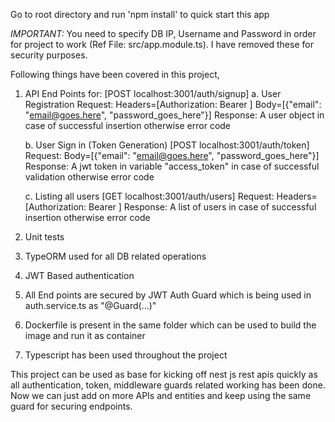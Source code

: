 Go to root directory and run 'npm install' to quick start this app

_IMPORTANT:_ You need to specify DB IP, Username and Password in order for project to work (Ref File: src/app.module.ts). I have removed these for security purposes.

Following things have been covered in this project,

1. API End Points for: [POST localhost:3001/auth/signup]
   a. User Registration
   Request:
   Headers=[Authorization: Bearer <JWT Token received from sign in API>]
   Body=[{"email": "email@goes.here", "password_goes_here"}]
   Response:
   A user object in case of successful insertion otherwise error code

   b. User Sign in (Token Generation) [POST localhost:3001/auth/token]
   Request:
   Body=[{"email": "email@goes.here", "password_goes_here"}]
   Response:
   A jwt token in variable "access_token" in case of successful validation otherwise error code

   c. Listing all users [GET localhost:3001/auth/users]
   Request:
   Headers=[Authorization: Bearer <JWT Token received from sign in API>]
   Response:
   A list of users in case of successful insertion otherwise error code

2. Unit tests
3. TypeORM used for all DB related operations
4. JWT Based authentication
5. All End points are secured by JWT Auth Guard which is being used in auth.service.ts as "@Guard(...)"
6. Dockerfile is present in the same folder which can be used to build the image and run it as container
7. Typescript has been used throughout the project

This project can be used as base for kicking off nest js rest apis quickly as all authentication, token, middleware guards related working has been done. Now we can just add on more APIs and entities and keep using the same guard for securing endpoints.
